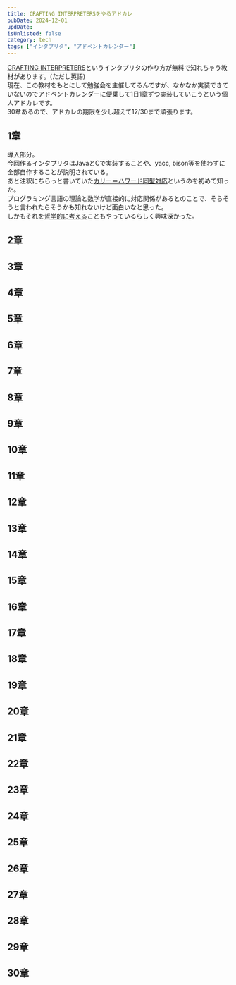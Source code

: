 ```yaml
---
title: CRAFTING INTERPRETERSをやるアドカレ
pubDate: 2024-12-01
updDate: 
isUnlisted: false
category: tech
tags: ["インタプリタ", "アドベントカレンダー"]
---
```


[CRAFTING INTERPRETERS](https://craftinginterpreters.com/contents.html)というインタプリタの作り方が無料で知れちゃう教材があります。(ただし英語)  
現在、この教材をもとにして勉強会を主催してるんですが、なかなか実装できていないのでアドベントカレンダーに便乗して1日1章ずつ実装していこうという個人アドカレです。  
30章あるので、アドカレの期限を少し超えて12/30まで頑張ります。  

## 1章

導入部分。  
今回作るインタプリタはJavaとCで実装することや、yacc, bison等を使わずに全部自作することが説明されている。  
あと注釈にちらっと書いていた[カリー＝ハワード同型対応](https://ja.wikipedia.org/wiki/%E3%82%AB%E3%83%AA%E3%83%BC%EF%BC%9D%E3%83%8F%E3%83%AF%E3%83%BC%E3%83%89%E5%90%8C%E5%9E%8B%E5%AF%BE%E5%BF%9C)というのを初めて知った。  
プログラミング言語の理論と数学が直接的に対応関係があるとのことで、そらそうと言われたらそうかも知れないけど面白いなと思った。  
しかもそれを[哲学的に考える](https://ocw.kyoto-u.ac.jp/wp-content/uploads/2021/04/2010_tetsugakukisobunkaseminar-2_05.pdf)こともやっているらしく興味深かった。  

## 2章



## 3章



## 4章



## 5章



## 6章



## 7章



## 8章



## 9章



## 10章



## 11章



## 12章



## 13章



## 14章



## 15章



## 16章



## 17章



## 18章



## 19章



## 20章



## 21章



## 22章



## 23章



## 24章



## 25章



## 26章



## 27章



## 28章



## 29章



## 30章

